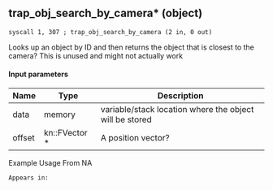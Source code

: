 ## trap_obj_search_by_camera* (object)

`syscall 1, 307 ; trap_obj_search_by_camera (2 in, 0 out)`

Looks up an object by ID and then returns the object that is closest to the camera? This is unused and might not actually work

#### Input parameters
| Name | Type | Description
|------|------|------------
| data   | memory   | variable/stack location where the object will be stored
| offset   | kn::FVector *   | A position vector?


Example Usage From NA






	Appears in:



